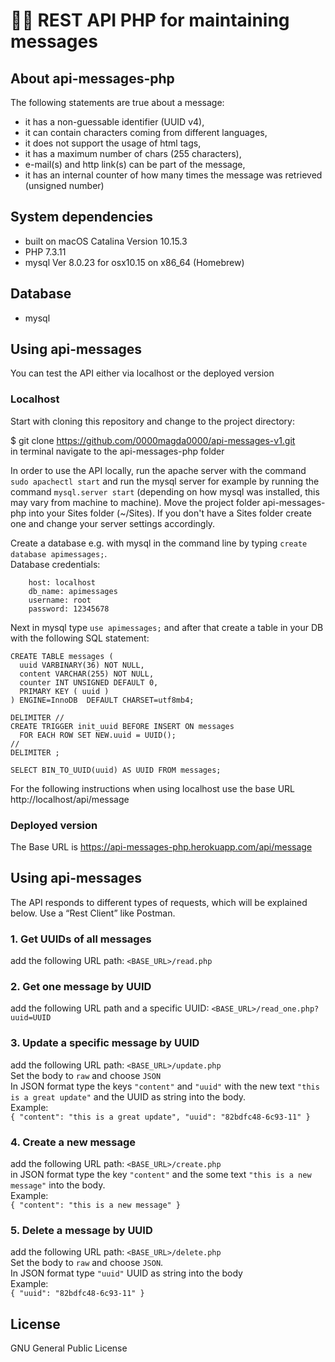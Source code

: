 # 👩‍💻 REST API PHP for maintaining messages

## About api-messages-php
The following statements are true about a message:
* it has a non-guessable identifier (UUID v4),
* it can contain characters coming from different languages,
* it does not support the usage of html tags,
* it has a maximum number of chars (255 characters),
* e-mail(s) and http link(s) can be part of the message,
* it has an internal counter of how many times the message was
retrieved (unsigned number)

## System dependencies
* built on macOS Catalina Version 10.15.3
* PHP 7.3.11
* mysql Ver 8.0.23 for osx10.15 on x86_64 (Homebrew)

## Database
* mysql

## Using api-messages
You can test the API either via localhost or the deployed version

### Localhost
Start with cloning this repository and change to the project directory:

$ git clone https://github.com/0000magda0000/api-messages-v1.git \
in terminal navigate to the api-messages-php folder

In order to use the API locally, run the apache server with the command `sudo apachectl start` and run the mysql server for example by running the command `mysql.server start` (depending on how mysql was installed, this may vary from machine to machine).
Move the project folder api-messages-php into your Sites folder (~/Sites). If you don't have a Sites folder create one and change your server settings accordingly.

Create a database e.g. with mysql in the command line by typing `create database apimessages;`. <br>
Database credentials: 

```
    host: localhost
    db_name: apimessages
    username: root
    password: 12345678
```
Next in mysql type `use apimessages;` and after that create a table in your DB with the following SQL statement:

```
CREATE TABLE messages (
  uuid VARBINARY(36) NOT NULL,
  content VARCHAR(255) NOT NULL,
  counter INT UNSIGNED DEFAULT 0,
  PRIMARY KEY ( uuid )
) ENGINE=InnoDB  DEFAULT CHARSET=utf8mb4;

DELIMITER //
CREATE TRIGGER init_uuid BEFORE INSERT ON messages
  FOR EACH ROW SET NEW.uuid = UUID();
//
DELIMITER ;

SELECT BIN_TO_UUID(uuid) AS UUID FROM messages;  
```
For the following instructions when using localhost use the base URL http://localhost/api/message


### Deployed version
The Base URL is https://api-messages-php.herokuapp.com/api/message

## Using api-messages
The API responds to different types of requests, which will be explained below.
Use a “Rest Client” like Postman.
### 1. Get UUIDs of all messages
add the following URL path: `<BASE_URL>/read.php`<br> 
### 2. Get one message by UUID
add the following URL path and a specific UUID: `<BASE_URL>/read_one.php?uuid=UUID`<br>
### 3. Update a specific message by UUID
add the following URL path: `<BASE_URL>/update.php`<br> 
Set the body to `raw` and choose `JSON`\
In JSON format type the keys `"content"` and `"uuid"` with the new text `"this is a great update"` and the UUID as string into the body.<br>
Example:<br>
`{ "content": "this is a great update",
   "uuid": "82bdfc48-6c93-11"
 }`
### 4. Create a new message
add the following URL path: `<BASE_URL>/create.php`<br>
in JSON format type the key `"content"` and the some text `"this is a new message"` into the body.<br>
Example:<br>
`{ "content": "this is a new message" }`
### 5. Delete a message by UUID
add the following URL path: `<BASE_URL>/delete.php`<br> 
Set the body to `raw` and choose `JSON`.<br>
In JSON format type `"uuid"` UUID as string into the body<br>
Example:<br>
`{
   "uuid": "82bdfc48-6c93-11"
 }`

## License
GNU General Public License

